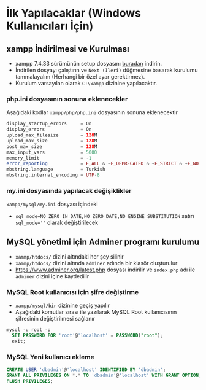 # İlk Yapılacaklar (Windows Kullanıcıları İçin)

## xampp İndirilmesi ve Kurulması

- xampp 7.4.33 sürümünün setup dosyasını [buradan](https://sourceforge.net/projects/xampp/files/XAMPP%20Windows/7.4.33/xampp-windows-x64-7.4.33-0-VC15.zip/download) indirin.
- İndirilen dosyayı çalıştırın ve `Next (İleri)` düğmesine basarak kurulumu tammalayalım (Herhangi bir özel ayar gerektirmez).
- Kurulum varsayılan olarak `C:\xampp` dizinine yapılacaktır.

### php.ini dosyasının sonuna eklenecekler

Aşağıdaki kodlar `xampp/php/php.ini` dosyasının sonuna eklenecektir

```PHP
display_startup_errors     = On
display_errors             = On
upload_max_filesize        = 128M
upload_max_size            = 128M
post_max_size              = 128M
max_input_vars             = 5000
memory_limit               = -1
error_reporting            = E_ALL & ~E_DEPRECATED & ~E_STRICT & ~E_NOTICE & ~E_WARNING
mbstring.language          = Turkish
mbstring.internal_encoding = UTF-8
```

### my.ini dosyasında yapılacak değişiklikler

`xampp/mysql/my.ini` dosyası içindeki

- `sql_mode=NO_ZERO_IN_DATE,NO_ZERO_DATE,NO_ENGINE_SUBSTITUTION` satırı `sql_mode=''` olarak değiştirilecek

## MySQL yönetimi için Adminer programı kurulumu

- `xammp/htdocs/` dizini altındaki her şey silinir
- `xammp/htdocs/` dizini altında `adminer` adında bir klasör oluşturulur
- https://www.adminer.org/latest.php dosyası indirilir ve `index.php` adı ile `adminer` dizini içine kaydedilir

### MySQL Root kullanıcısı için şifre değiştirme

- `xampp/mysql/bin` dizinine geçiş yapılır
- Aşağıdaki komutlar sırası ile yazılarak MySQL Root kullanıcısının şifresinin değiştirilmesi sağlanır

```SQL
mysql -u root -p
  SET PASSWORD FOR 'root'@'localhost' = PASSWORD("root");
  exit;
```

### MySQL Yeni kullanıcı ekleme

```SQL
CREATE USER 'dbadmin'@'localhost' IDENTIFIED BY 'dbadmin';
GRANT ALL PRIVILEGES ON *.* TO 'dbadmin'@'localhost' WITH GRANT OPTION;
FLUSH PRIVILEGES;
```
